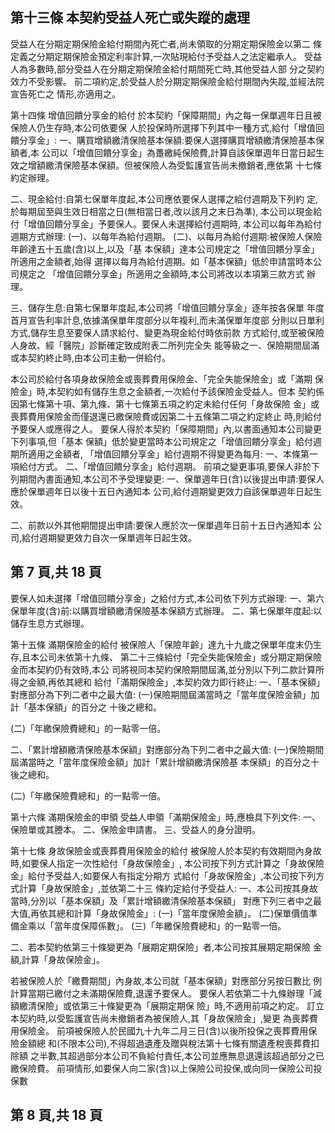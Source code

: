 
## 第十三條 本契約受益人死亡或失蹤的處理

受益人在分期定期保險金給付期間內死亡者,尚未領取的分期定期保險金以第二 條定義之分期定期保險金預定利率計算,一次貼現給付予受益人之法定繼承人。 受益人為多數時,部分受益人在分期定期保險金給付期間死亡時,其他受益人部 分之契約效力不受影響。 前二項約定,於受益人於分期定期保險金給付期間內失蹤,並經法院宣告死亡之 情形,亦適用之。 

第十四條 增值回饋分享金的給付 於本契約「保障期間」內之每一保單週年日且被保險人仍生存時,本公司依要保 人於投保時所選擇下列其中一種方式,給付「增值回饋分享金」: 一、購買增額繳清保險基本保額:要保人選擇購買增額繳清保險基本保額者,本 公司以「增值回饋分享金」為躉繳純保險費,計算自該保單週年日當日起生 效之增額繳清保險基本保額。但被保險人為受監護宣告尚未撤銷者,應依第 十七條約定辦理。 

二、現金給付:自第七保單年度起,本公司應依要保人選擇之給付週期及下列約 定,於每期屆至與生效日相當之日(無相當日者,改以該月之末日為準), 本公司以現金給付「增值回饋分享金」予要保人。要保人未選擇給付週期時, 本公司以每年為給付週期方式辦理: 
(一)、以每年為給付週期。 (二)、以每月為給付週期:被保險人保險年齡達五十五歲(含)以上,以及「基 本保額」達本公司規定之「增值回饋分享金」所適用之金額者,始得 選擇以每月為給付週期。如「基本保額」低於申請當時本公司規定之 「增值回饋分享金」所適用之金額時,本公司將改以本項第三款方式 辦理。 

三、儲存生息:自第七保單年度起,本公司將「增值回饋分享金」逐年按各保單 年度首月宣告利率計息,依據滿保單年度部分以年複利,而未滿保單年度部 分則以日單利方式,儲存生息至要保人請求給付、變更為現金給付時依前款 方式給付,或至被保險人身故、經「醫院」診斷確定致成附表二所列完全失 能等級之一、保險期間屆滿或本契約終止時,由本公司主動一併給付。 

本公司於給付各項身故保險金或喪葬費用保險金、「完全失能保險金」或「滿期 保險金」時,本契約如有儲存生息之金額者,一次給付予該保險金受益人。但本 契約係因第七條第十項、第九條、第十七條第五項之約定未給付任何「身故保險 金」或喪葬費用保險金而僅退還已繳保險費或因第二十五條第二項之約定終止 時,則給付予要保人或應得之人。 要保人得於本契約「保障期間」內,以書面通知本公司變更下列事項,但「基本 保額」低於變更當時本公司規定之「增值回饋分享金」給付週期所適用之金額者, 「增值回饋分享金」給付週期不得變更為每月: 一、本條第一項給付方式。 二、「增值回饋分享金」給付週期。 前項之變更事項,要保人非於下列期間內書面通知,本公司不予受理變更: 一、保單週年日(含)以後提出申請:要保人應於保單週年日以後十五日內通知本 公司,給付週期變更效力自該保單週年日起生效。 

二、前款以外其他期間提出申請:要保人應於次一保單週年日前十五日內通知本 公司,給付週期變更效力自次一保單週年日起生效。 

## 第 7 頁,共 18 頁

要保人如未選擇「增值回饋分享金」之給付方式,本公司依下列方式辦理: 一、第六保單年度(含)前:以購買增額繳清保險基本保額方式辦理。 二、第七保單年度起:以儲存生息方式辦理。 

第十五條 滿期保險金的給付 被保險人「保險年齡」達九十九歲之保單年度末仍生存,且本公司未依第十九條、 第二十三條給付「完全失能保險金」或分期定期保險金而本契約仍有效時,本公 司將視同本契約保險期間屆滿,並分別以下列二款計算所得之金額,再依其總和 給付「滿期保險金」,本契約效力即行終止: 一、「基本保額」對應部分為下列二者中之最大值: 
(一)保險期間屆滿當時之「當年度保險金額」加計「基本保額」的百分之 十後之總和。 

(二)「年繳保險費總和」的一點零一倍。 

二、「累計增額繳清保險基本保額」對應部分為下列二者中之最大值: 
(一)保險期間屆滿當時之「當年度保險金額」加計「累計增額繳清保險基 本保額」的百分之十後之總和。 

(二)「年繳保險費總和」的一點零一倍。 

第十六條 滿期保險金的申領 受益人申領「滿期保險金」時,應檢具下列文件: 一、保險單或其謄本。 二、保險金申請書。 三、受益人的身分證明。 

第十七條 身故保險金或喪葬費用保險金的給付 被保險人於本契約有效期間內身故時,如要保人指定一次性給付「身故保險金」, 本公司按下列方式計算之「身故保險金」給付予受益人;如要保人有指定分期方 式給付「身故保險金」,本公司按下列方式計算「身故保險金」,並依第二十三 條約定給付予受益人: 
一、本公司按其身故當時,分別以「基本保額」及「累計增額繳清保險基本保額」
對應下列三者中之最大值,再依其總和計算「身故保險金」: 
(一)「當年度保險金額」。 (二)保單價值準備金乘以「當年度保障係數」。 (三)「年繳保險費總和」的一點零一倍。 

二、若本契約依第三十條變更為「展期定期保險」者,本公司按其展期定期保險 金額,計算「身故保險金」。 

若被保險人於「繳費期間」內身故,本公司就「基本保額」對應部分另按日數比 例計算當期已繳付之未滿期保險費,退還予要保人。 要保人若依第二十九條辦理「減額繳清保險」或依第三十條變更為「展期定期保 險」時,不適用前項之約定。 訂立本契約時,以受監護宣告尚未撤銷者為被保險人,其「身故保險金」,變更 為喪葬費用保險金。 前項被保險人於民國九十九年二月三日(含)以後所投保之喪葬費用保險金額總 和(不限本公司),不得超過遺產及贈與稅法第十七條有關遺產稅喪葬費扣除額 之半數,其超過部分本公司不負給付責任,本公司並應無息退還該超過部分之已 繳保險費。 前項情形,如要保人向二家(含)以上保險公司投保,或向同一保險公司投保數

## 第 8 頁,共 18 頁
